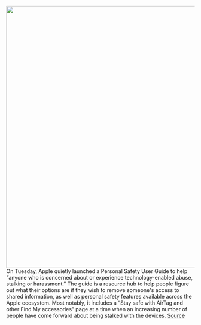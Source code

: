 <img src='https://cdn.vox-cdn.com/thumbor/TcMb4-_yoPvVYHv19w_vce6niWA=/0x0:2040x1360/1200x800/filters:focal(857x517:1183x843)/cdn.vox-cdn.com/uploads/chorus_image/image/70436225/vpavic_4547_20210421_0032.0.jpg' width='700px' /><br/>
On Tuesday, Apple quietly launched a Personal Safety User Guide to help “anyone who is concerned about or experience technology-enabled abuse, stalking or harassment.” The guide is a resource hub to help people figure out what their options are if they wish to remove someone's access to shared information, as well as personal safety features available across the Apple ecosystem. Most notably, it includes a “Stay safe with AirTag and other Find My accessories” page at a time when an increasing number of people have come forward about being stalked with the devices.
<a href='https://www.theverge.com/2022/1/26/22903005/apple-airtags-personal-safety-hub'> Source <a/>